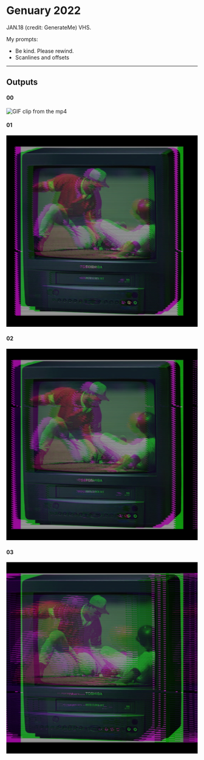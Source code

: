 # Genuary 2022

JAN.18 (credit: GenerateMe) VHS.

My prompts:

- Be kind. Please rewind.
- Scanlines and offsets

-----

## Outputs

#### 00
![GIF clip from the mp4](./doc/00--vhs-glitch-6b2f20a12a11a194c11ea8ce07c76eb8-2022-01-19T04_35_20.765Z.gif)

#### 01

![01](./doc/01--set%20one-e85a701cdf07f2c3be510a5098769d78-2022-01-19T04_21_44.264Z.jpg)

#### 02

![02](./doc/02--set%20one-e85a701cdf07f2c3be510a5098769d78-2022-01-19T04_20_50.084Z.jpg)

#### 03

![03](./doc/03--set%20one-e85a701cdf07f2c3be510a5098769d78-2022-01-19T04_19_34.537Z.jpg)
